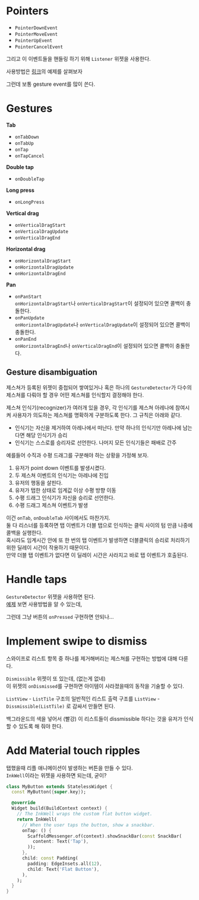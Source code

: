 # Pointers

- `PointerDownEvent`
- `PointerMoveEvent`
- `PointerUpEvent`
- `PointerCancelEvent`

그리고 이 이벤트들을 핸들링 하기 위해 `Listener` 위젯을 사용한다.

사용방법은 [링크](https://api.flutter.dev/flutter/widgets/Listener-class.html)의 예제를 살펴보자

그런데 보통 gesture event를 많이 쓴다.

# Gestures

**Tab**

- `onTabDown`
- `onTabUp`
- `onTap`
- `onTapCancel`

**Double tap**

- `onDoubleTap`

**Long press**

- `onLongPress`

**Vertical drag**

- `onVerticalDragStart`
- `onVerticalDragUpdate`
- `onVerticalDragEnd`

**Horizontal drag**

- `onHorizontalDragStart`
- `onHorizontalDragUpdate`
- `onHorizontalDragEnd`

**Pan**

- `onPanStart`  
  `onHorizontalDragStart`나 `onVerticalDragStart`이 설정되어 있으면 콜백이 충돌한다.
- `onPanUpdate`  
  `onHorizontalDragUpdate`나 `onVerticalDragUpdate`이 설정되어 있으면 콜백이 충돌한다.
- `onPanEnd`  
  `onHorizontalDragEnd`나 `onVerticalDragEnd`이 설정되어 있으면 콜백이 충돌한다.

## Gesture disambiguation

제스쳐가 등록된 위젯이 중첩되어 쌓여있거나 혹은 하나의 `GestureDetector`가 다수의 제스쳐를 다뤄야 할 경우 어떤 제스쳐를 인식할지 결정해야 한다.

제스쳐 인식기(recognizer)가 여러개 있을 경우, 각 인식기를 제스쳐 아레나에 참여시켜 사용자가 의도하는 제스쳐를 명확하게 구분하도록 한다.
그 규칙은 아래와 같다.

- 인식기는 자신을 제거하여 아레나에서 떠난다. 만약 하나의 인식기만 아레나에 남는다면 해당 인식기가 승리
- 인식기는 스스로를 승리자로 선언한다. 나머지 모든 인식기들은 패배로 간주

예를들어 수직과 수평 드래그를 구분해야 하는 상황을 가정해 보자.

1. 유저가 point down 이벤트를 발생시켰다.
2. 두 제스쳐 이벤트의 인식기는 아레나에 진입
3. 유저의 행동을 살핀다.
4. 유저가 탭한 상태로 임계값 이상 수평 방향 이동
5. 수평 드래그 인식기가 자신을 승리로 선언한다.
6. 수평 드래그 제스쳐 이벤트가 발생

이건 `onTab`, `onDoubleTab` 사이에서도 마찬가지.  
둘 다 리스너를 등록하면 탭 이벤트가 더블 탭으로 인식하는 클릭 사이의 텀 만큼 나중에 콜백을 실행한다.  
 혹시라도 임계시간 안에 또 한 번의 탭 이벤트가 발생하면 더블클릭의 승리로 처리하기 위한 딜레이 시간이 작용하기 때문이다.  
 만약 더블 탭 이벤트가 없다면 이 딜레이 시간은 사라지고 바로 탭 이벤트가 호출된다.

# Handle taps

`GestureDetector` 위젯을 사용하면 된다.  
[예제](https://docs.flutter.dev/cookbook/gestures/handling-taps) 보면 사용방법을 알 수 있는데,

그런데 그냥 버튼의 `onPressed` 구현하면 안되나...

# Implement swipe to dismiss

스와이프로 리스트 항목 중 하나를 제거해버리는 제스쳐를 구현하는 방법에 대해 다룬다.

`Dismissible` 위젯이 또 있는데, (없는게 없네)  
이 위젯의 `onDismissed`를 구현하면 아이템이 사라졌을때의 동작을 기술할 수 있다.

`ListView` - `ListTile` 구조의 일반적인 리스트 출력 구조를
`ListView` - `Dissmissible(ListTile)` 로 감싸서 만들면 된다.

백그라운드의 색을 넣어서 (빨강) 이 리스트들이 dissmissible 하다는 것을 유저가 인식할 수 있도록 해 줘야 한다.

# Add Material touch ripples

탭했을때 리플 애니메이션이 발생하는 버튼을 만들 수 있다.  
`InkWell`이라는 위젯을 사용하면 되는데, 굳이?

```dart
class MyButton extends StatelessWidget {
  const MyButton({super.key});

  @override
  Widget build(BuildContext context) {
    // The InkWell wraps the custom flat button widget.
    return InkWell(
      // When the user taps the button, show a snackbar.
      onTap: () {
        ScaffoldMessenger.of(context).showSnackBar(const SnackBar(
          content: Text('Tap'),
        ));
      },
      child: const Padding(
        padding: EdgeInsets.all(12),
        child: Text('Flat Button'),
      ),
    );
  }
}
```
